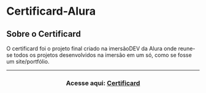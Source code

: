 # Certificard-Alura

## Sobre o Certificard
O certificard foi o projeto final criado na imersãoDEV da Alura onde reune-se todos os projetos desenvolvidos na imersão em um só, como se fosse um site/portfólio.

<hr>
<h3 align="center">Acesse aqui: <a href="https://lucasbf7.github.io/Certificard-Alura/">Certificard</a></h3>
